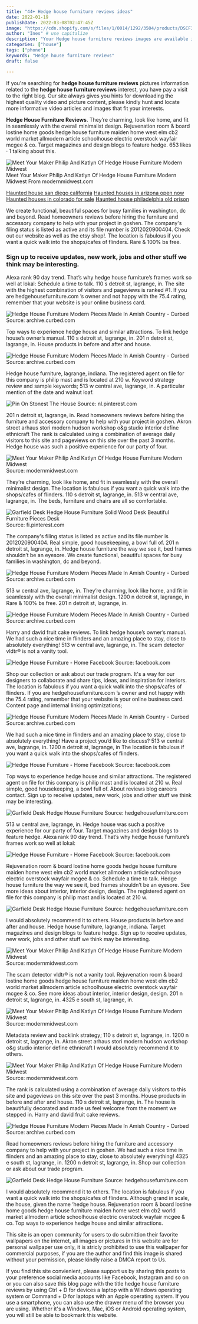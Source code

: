 ```yaml
---
title: "44+ Hedge house furniture reviews ideas"
date: 2022-01-19
publishDate: 2022-03-08T02:47:45Z
image: "https://cdn.shopify.com/s/files/1/0014/1292/3504/products/DSCF3809-2-copy.jpg?v=1605903907"
author: "Ines" # use capitalize
description: "Your Hedge house furniture reviews images are available in this site. Hedge house furniture reviews are a topic that is being searched for and liked by netizens now. You can Find and Download the Hedge house furniture reviews files here. Get all free vectors."
categories: ["house"]
tags: ["phone"]
keywords: "Hedge house furniture reviews"
draft: false

---
```


If you're searching for **hedge house furniture reviews** pictures information related to the **hedge house furniture reviews** interest, you have pay a visit to the right  blog.  Our site always  gives you  hints  for downloading  the highest  quality video and picture  content, please kindly hunt and locate more informative video articles and images  that fit your interests.

**Hedge House Furniture Reviews**. They’re charming, look like home, and fit in seamlessly with the overall minimalist design. Rejuvenation room &amp; board lostine home goods hedge house furniture maiden home west elm cb2 world market allmodern article schoolhouse electric overstock wayfair mcgee &amp; co. Target magazines and design blogs to feature hedge. 653 likes · 1 talking about this.

![Meet Your Maker Philip And Katlyn Of Hedge House Furniture Modern Midwest](https://modernmidwest.com/wp-content/uploads/2016/05/18761802593_29fbbe3eda_o.jpg "Meet Your Maker Philip And Katlyn Of Hedge House Furniture Modern Midwest")
Meet Your Maker Philip And Katlyn Of Hedge House Furniture Modern Midwest From modernmidwest.com

[Haunted house san diego california](/haunted-house-san-diego-california/)
[Haunted houses in arizona open now](/haunted-houses-in-arizona-open-now/)
[Haunted houses in colorado for sale](/haunted-houses-in-colorado-for-sale/)
[Haunted house philadelphia old prison](/haunted-house-philadelphia-old-prison/)

We create functional, beautiful spaces for busy families in washington, dc and beyond. Read homeowners reviews before hiring the furniture and accessory company to help with your project in goshen. The company&#039;s filing status is listed as active and its file number is 2012020900404. Check out our website as well as the etsy shop!. The location is fabulous if you want a quick walk into the shops/cafes of flinders. Rare &amp; 100% bs free.

### Sign up to receive updates, new work, jobs and other stuff we think may be interesting.

Alexa rank 90 day trend. That’s why hedge house furniture’s frames work so well at lokal: Schedule a time to talk. 110 s detroit st, lagrange, in. The site with the highest combination of visitors and pageviews is ranked #1. If you are hedgehousefurniture.com ’s owner and not happy with the 75.4 rating, remember that your website is your online business card.


![Hedge House Furniture Modern Pieces Made In Amish Country - Curbed](https://cdn.vox-cdn.com/uploads/chorus_asset/file/6494055/HedgeHouse_.0.gif "Hedge House Furniture Modern Pieces Made In Amish Country - Curbed")
Source: archive.curbed.com

Top ways to experience hedge house and similar attractions. To link hedge house’s owner’s manual. 110 s detroit st, lagrange, in. 201 n detroit st, lagrange, in. House products in before and after and house.

![Hedge House Furniture Modern Pieces Made In Amish Country - Curbed](https://cdn.vox-cdn.com/thumbor/gnGCgnxudSJVN2EFoLlzJoiKcrw=/0x0:6000x4000/1200x0/filters:focal(0x0:6000x4000):no_upscale()/cdn.vox-cdn.com/uploads/chorus_asset/file/6494095/YoungGuns2016_HedgeHouse_DSC08822-Edit_logo.0.jpg "Hedge House Furniture Modern Pieces Made In Amish Country - Curbed")
Source: archive.curbed.com

Hedge house furniture, lagrange, indiana. The registered agent on file for this company is philip mast and is located at 210 w. Keyword strategy review and sample keywords; 513 w central ave, lagrange, in. A particular mention of the date and walnut loaf.

![Pin On Stonest The House](https://i.pinimg.com/originals/4b/73/42/4b7342933c906e9e34905a9b30a12622.png "Pin On Stonest The House")
Source: nl.pinterest.com

201 n detroit st, lagrange, in. Read homeowners reviews before hiring the furniture and accessory company to help with your project in goshen. Akron street arhaus stori modern hudson workshop o&amp;g studio interior define ethnicraft The rank is calculated using a combination of average daily visitors to this site and pageviews on this site over the past 3 months. Hedge house was such a positive experience for our party of four.

![Meet Your Maker Philip And Katlyn Of Hedge House Furniture Modern Midwest](https://modernmidwest.com/wp-content/uploads/2016/05/18761802593_29fbbe3eda_o.jpg "Meet Your Maker Philip And Katlyn Of Hedge House Furniture Modern Midwest")
Source: modernmidwest.com

They’re charming, look like home, and fit in seamlessly with the overall minimalist design. The location is fabulous if you want a quick walk into the shops/cafes of flinders. 110 s detroit st, lagrange, in. 513 w central ave, lagrange, in. The beds, furniture and chairs are all so comfortable.

![Garfield Desk Hedge House Furniture Solid Wood Desk Beautiful Furniture Pieces Desk](https://i.pinimg.com/736x/4a/f0/ce/4af0ce5e9f32bfd72b3d01137ac8626e.jpg "Garfield Desk Hedge House Furniture Solid Wood Desk Beautiful Furniture Pieces Desk")
Source: fi.pinterest.com

The company&#039;s filing status is listed as active and its file number is 2012020900404. Real simple, good housekeeping, a bowl full of. 201 n detroit st, lagrange, in. Hedge house furniture the way we see it, bed frames shouldn’t be an eyesore. We create functional, beautiful spaces for busy families in washington, dc and beyond.

![Hedge House Furniture Modern Pieces Made In Amish Country - Curbed](https://cdn.vox-cdn.com/thumbor/K_nOY00eUlYIqnMmkaPH5c0mfyI=/0x0:7382x5480/1200x0/filters:focal(0x0:7382x5480):no_upscale()/cdn.vox-cdn.com/uploads/chorus_asset/file/6478759/YoungGuns2016_HedgeHouse_DSC08685_chairs.0.jpg "Hedge House Furniture Modern Pieces Made In Amish Country - Curbed")
Source: archive.curbed.com

513 w central ave, lagrange, in. They’re charming, look like home, and fit in seamlessly with the overall minimalist design. 1200 n detroit st, lagrange, in Rare &amp; 100% bs free. 201 n detroit st, lagrange, in.

![Hedge House Furniture Modern Pieces Made In Amish Country - Curbed](https://cdn.vox-cdn.com/thumbor/bKAGvQ-21peerkty132maJ-yzgA=/0x0:7382x5480/1200x0/filters:focal(0x0:7382x5480):no_upscale()/cdn.vox-cdn.com/uploads/chorus_asset/file/6478799/YoungGuns2016_HedgeHouse_DSC09024_chairs_2.0.jpg "Hedge House Furniture Modern Pieces Made In Amish Country - Curbed")
Source: archive.curbed.com

Harry and david fruit cake reviews. To link hedge house’s owner’s manual. We had such a nice time in flinders and an amazing place to stay, close to absolutely everything! 513 w central ave, lagrange, in. The scam detector vldtr® is not a vanity tool.

![Hedge House Furniture - Home Facebook](https://lookaside.fbsbx.com/lookaside/crawler/media/?media_id=627359140629938 "Hedge House Furniture - Home Facebook")
Source: facebook.com

Shop our collection or ask about our trade program. It&#039;s a way for our designers to collaborate and share tips, ideas, and inspiration for interiors. The location is fabulous if you want a quick walk into the shops/cafes of flinders. If you are hedgehousefurniture.com ’s owner and not happy with the 75.4 rating, remember that your website is your online business card. Content page and internal linking optimizations;

![Hedge House Furniture Modern Pieces Made In Amish Country - Curbed](https://cdn.vox-cdn.com/thumbor/utOWr4oXpV5ggi-1J-Y2WYjbQfQ=/0x0:4000x6000/1200x0/filters:focal(0x0:4000x6000):no_upscale()/cdn.vox-cdn.com/uploads/chorus_asset/file/6478739/YoungGuns2016_HedgeHouse_DSC08755.0.jpg "Hedge House Furniture Modern Pieces Made In Amish Country - Curbed")
Source: archive.curbed.com

We had such a nice time in flinders and an amazing place to stay, close to absolutely everything! Have a project you’d like to discuss? 513 w central ave, lagrange, in. 1200 n detroit st, lagrange, in The location is fabulous if you want a quick walk into the shops/cafes of flinders.

![Hedge House Furniture - Home Facebook](https://lookaside.fbsbx.com/lookaside/crawler/media/?media_id=836650579700792 "Hedge House Furniture - Home Facebook")
Source: facebook.com

Top ways to experience hedge house and similar attractions. The registered agent on file for this company is philip mast and is located at 210 w. Real simple, good housekeeping, a bowl full of. About reviews blog careers contact. Sign up to receive updates, new work, jobs and other stuff we think may be interesting.

![Garfield Desk Hedge House Furniture](https://cdn.shopify.com/s/files/1/0014/1292/3504/products/DSCF3813-2_300x.jpg?v=1605903885 "Garfield Desk Hedge House Furniture")
Source: hedgehousefurniture.com

513 w central ave, lagrange, in. Hedge house was such a positive experience for our party of four. Target magazines and design blogs to feature hedge. Alexa rank 90 day trend. That’s why hedge house furniture’s frames work so well at lokal:

![Hedge House Furniture - Home Facebook](https://lookaside.fbsbx.com/lookaside/crawler/media/?media_id=823749430990907 "Hedge House Furniture - Home Facebook")
Source: facebook.com

Rejuvenation room &amp; board lostine home goods hedge house furniture maiden home west elm cb2 world market allmodern article schoolhouse electric overstock wayfair mcgee &amp; co. Schedule a time to talk. Hedge house furniture the way we see it, bed frames shouldn’t be an eyesore. See more ideas about interior, interior design, design. The registered agent on file for this company is philip mast and is located at 210 w.

![Garfield Desk Hedge House Furniture](https://cdn.shopify.com/s/files/1/0014/1292/3504/products/GarfieldMain-copy.png?v=1605903900 "Garfield Desk Hedge House Furniture")
Source: hedgehousefurniture.com

I would absolutely recommend it to others. House products in before and after and house. Hedge house furniture, lagrange, indiana. Target magazines and design blogs to feature hedge. Sign up to receive updates, new work, jobs and other stuff we think may be interesting.

![Meet Your Maker Philip And Katlyn Of Hedge House Furniture Modern Midwest](https://3r4nfe1pbeqk3x8t1j2he775hap.wpengine.netdna-cdn.com/wp-content/uploads/2016/05/20392395801_5fdd5aa37b_o.jpg "Meet Your Maker Philip And Katlyn Of Hedge House Furniture Modern Midwest")
Source: modernmidwest.com

The scam detector vldtr® is not a vanity tool. Rejuvenation room &amp; board lostine home goods hedge house furniture maiden home west elm cb2 world market allmodern article schoolhouse electric overstock wayfair mcgee &amp; co. See more ideas about interior, interior design, design. 201 n detroit st, lagrange, in. 4325 e south st, lagrange, in.

![Meet Your Maker Philip And Katlyn Of Hedge House Furniture Modern Midwest](https://3r4nfe1pbeqk3x8t1j2he775hap.wpengine.netdna-cdn.com/wp-content/uploads/2016/05/19867362629_87b2fcdc33_o.jpg "Meet Your Maker Philip And Katlyn Of Hedge House Furniture Modern Midwest")
Source: modernmidwest.com

Metadata review and backlink strategy; 110 s detroit st, lagrange, in. 1200 n detroit st, lagrange, in. Akron street arhaus stori modern hudson workshop o&amp;g studio interior define ethnicraft I would absolutely recommend it to others.

![Meet Your Maker Philip And Katlyn Of Hedge House Furniture Modern Midwest](https://3r4nfe1pbeqk3x8t1j2he775hap.wpengine.netdna-cdn.com/wp-content/uploads/2016/05/DSCF8795.jpg "Meet Your Maker Philip And Katlyn Of Hedge House Furniture Modern Midwest")
Source: modernmidwest.com

The rank is calculated using a combination of average daily visitors to this site and pageviews on this site over the past 3 months. House products in before and after and house. 110 s detroit st, lagrange, in. The house is beautifully decorated and made us feel welcome from the moment we stepped in. Harry and david fruit cake reviews.

![Hedge House Furniture Modern Pieces Made In Amish Country - Curbed](https://cdn.vox-cdn.com/thumbor/WDfrO2bz0nFIscy28RFOoSP1hgE=/326x0:5595x3952/1400x788/filters:focal(326x0:5595x3952):format(jpeg)/cdn.vox-cdn.com/uploads/chorus_image/image/49605195/YoungGuns2016_HedgeHouse_DSC08583-Edit-2.0.0.jpg "Hedge House Furniture Modern Pieces Made In Amish Country - Curbed")
Source: archive.curbed.com

Read homeowners reviews before hiring the furniture and accessory company to help with your project in goshen. We had such a nice time in flinders and an amazing place to stay, close to absolutely everything! 4325 e south st, lagrange, in. 1200 n detroit st, lagrange, in. Shop our collection or ask about our trade program.

![Garfield Desk Hedge House Furniture](https://cdn.shopify.com/s/files/1/0014/1292/3504/products/DSCF3809-2-copy.jpg?v=1605903907 "Garfield Desk Hedge House Furniture")
Source: hedgehousefurniture.com

I would absolutely recommend it to others. The location is fabulous if you want a quick walk into the shops/cafes of flinders. Although grand in scale, the house, given the name ‘hedge house. Rejuvenation room &amp; board lostine home goods hedge house furniture maiden home west elm cb2 world market allmodern article schoolhouse electric overstock wayfair mcgee &amp; co. Top ways to experience hedge house and similar attractions.

This site is an open community for users to do submittion their favorite wallpapers on the internet, all images or pictures in this website are for personal wallpaper use only, it is stricly prohibited to use this wallpaper for commercial purposes, if you are the author and find this image is shared without your permission, please kindly raise a DMCA report to Us.

If you find this site convienient, please support us by sharing this posts to your preference social media accounts like Facebook, Instagram and so on or you can also save this blog page with the title hedge house furniture reviews by using Ctrl + D for devices a laptop with a Windows operating system or Command + D for laptops with an Apple operating system. If you use a smartphone, you can also use the drawer menu of the browser you are using. Whether it's a Windows, Mac, iOS or Android operating system, you will still be able to bookmark this website.

